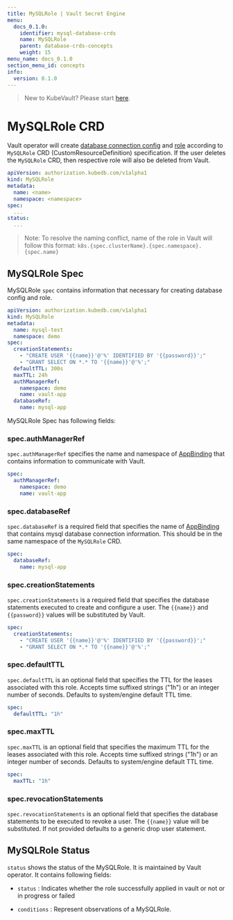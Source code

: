 ```yaml
---
title: MySQLRole | Vault Secret Engine
menu:
  docs_0.1.0:
    identifier: mysql-database-crds
    name: MySQLRole
    parent: database-crds-concepts
    weight: 15
menu_name: docs_0.1.0
section_menu_id: concepts
info:
  version: 0.1.0
---
```


> New to KubeVault? Please start [here](/docs/0.1.0/concepts/README).

# MySQLRole CRD

Vault operator will create [database connection config](https://www.vaultproject.io/api/secret/databases/mysql-maria.html#configure-connection) and [role](https://www.vaultproject.io/api/secret/databases/index.html#create-role) according to `MySQLRole` CRD (CustomResourceDefinition) specification. If the user deletes the `MySQLRole` CRD, then respective role will also be deleted from Vault.

```yaml
apiVersion: authorization.kubedb.com/v1alpha1
kind: MySQLRole
metadata:
  name: <name>
  namespace: <namespace>
spec:
  ...
status:
  ...
```

> Note: To resolve the naming conflict, name of the role in Vault will follow this format: `k8s.{spec.clusterName}.{spec.namespace}.{spec.name}`

## MySQLRole Spec

MySQLRole `spec` contains information that necessary for creating database config and role.

```yaml
apiVersion: authorization.kubedb.com/v1alpha1
kind: MySQLRole
metadata:
  name: mysql-test
  namespace: demo
spec:
  creationStatements:
    - "CREATE USER '{{name}}'@'%' IDENTIFIED BY '{{password}}';"
    - "GRANT SELECT ON *.* TO '{{name}}'@'%';"
  defaultTTL: 300s
  maxTTL: 24h
  authManagerRef:
    namespace: demo
    name: vault-app
  databaseRef:
    name: mysql-app
```

MySQLRole Spec has following fields:

### spec.authManagerRef

`spec.authManagerRef` specifies the name and namespace of [AppBinding](/docs/0.1.0/concepts/vault-server-crds/auth-methods/appbinding) that contains information to communicate with Vault.

```yaml
spec:
  authManagerRef:
    namespace: demo
    name: vault-app
```

### spec.databaseRef

`spec.databaseRef` is a required field that specifies the name of [AppBinding](/docs/0.1.0/concepts/vault-server-crds/auth-methods/appbinding) that contains mysql database connection information. This should be in the same namespace of the `MySQLRole` CRD.

```yaml
spec:
  databaseRef:
    name: mysql-app
```

### spec.creationStatements

`spec.creationStatements` is a required field that specifies the database statements executed to create and configure a user. The `{{name}}` and `{{password}}` values will be substituted by Vault.

```yaml
spec:
  creationStatements:
    - "CREATE USER '{{name}}'@'%' IDENTIFIED BY '{{password}}';"
    - "GRANT SELECT ON *.* TO '{{name}}'@'%';"
```

### spec.defaultTTL

`spec.defaultTTL` is an optional field that specifies the TTL for the leases associated with this role. Accepts time suffixed strings ("1h") or an integer number of seconds. Defaults to system/engine default TTL time.

```yaml
spec:
  defaultTTL: "1h"
```

### spec.maxTTL

`spec.maxTTL` is an optional field that specifies the maximum TTL for the leases associated with this role. Accepts time suffixed strings ("1h") or an integer number of seconds. Defaults to system/engine default TTL time.

```yaml
spec:
  maxTTL: "1h"
```

### spec.revocationStatements

`spec.revocationStatements` is an optional field that specifies the database statements to be executed to revoke a user. The `{{name}}` value will be substituted. If not provided defaults to a generic drop user statement.

## MySQLRole Status

`status` shows the status of the MySQLRole. It is maintained by Vault operator. It contains following fields:

- `status` : Indicates whether the role successfully applied in vault or not or in progress or failed

- `conditions` : Represent observations of a MySQLRole.
